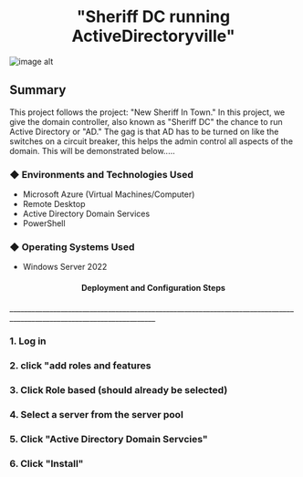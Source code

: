 

 <h1 align="center">"Sheriff DC running ActiveDirectoryville"</h1> 



![image alt](https://github.com/user-attachments/assets/798693bd-16c3-4901-a855-740bc8903926)





<h2>Summary</h2
____________________________________________________________________  
  
 This project follows the project: "New Sheriff In Town."  In this project, we give the domain controller, also known as "Sheriff DC" the chance to run Active Directory or "AD." The gag is that AD has to be turned on like the switches on a circuit breaker, this helps the admin control all aspects of the domain. This will be demonstrated below.....

<h3>&#9670; Environments and Technologies Used</h3> 

 - Microsoft Azure (Virtual Machines/Computer)
 - Remote Desktop
 - Active Directory Domain Services
 - PowerShell 

<h3>&#9670; Operating Systems Used</h3>

 - Windows Server 2022


<h4 align="center">Deployment and Configuration Steps</h4>
______________________________________________________________________________________________________________________


### 1. Log in
### 2. click "add roles and features
### 3. Click Role based (should already be selected)
### 4. Select a server from the server pool 
### 5. Click "Active Directory Domain Servcies"
### 6. Click "Install"
